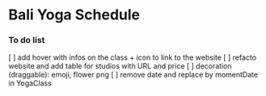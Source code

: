 # Bali Yoga Schedule

### To do list

[ ] add hover with infos on the class + icon to link to the website
[ ] refacto website and add table for studios with URL and price
[ ] decoration (draggable): emoji, flower png
[ ] remove date and replace by momentDate in YogaClass
